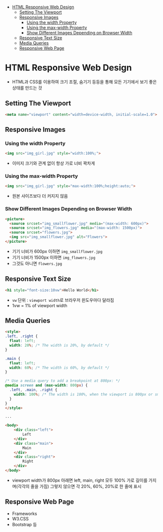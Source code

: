 - [HTML Responsive Web Design](#html-responsive-web-design)
  * [Setting The Viewport](#setting-the-viewport)
  * [Responsive Images](#responsive-images)
    + [Using the width Property](#using-the-width-property)
    + [Using the max-width Property](#using-the-max-width-property)
    + [Show Different Images Depending on Browser Width](#show-different-images-depending-on-browser-width)
  * [Responsive Text Size](#responsive-text-size)
  * [Media Queries](#media-queries)
  * [Responsive Web Page](#responsive-web-page)

# HTML Responsive Web Design

- HTML과 CSS를 이용하여 크기 조절, 숨기기 등등을 통해 모든 기기에서 보기 좋은 상태를 만드는 것

## Setting The Viewport

```html
<meta name="viewport" content="width=device-width, initial-scale=1.0">
```

## Responsive Images

### Using the width Property

```html
<img src="img_girl.jpg" style="width:100%;">
```

- 이미지 크기와 관계 없이 항상 가로 너비 꽉차게

### Using the max-width Property

```html
<img src="img_girl.jpg" style="max-width:100%;height:auto;">
```

- 원본 사이즈보다 더 커지지 않음

### Show Different Images Depending on Browser Width

```html
<picture>
  <source srcset="img_smallflower.jpg" media="(max-width: 600px)">
  <source srcset="img_flowers.jpg" media="(max-width: 1500px)">
  <source srcset="flowers.jpg">
  <img src="img_smallflower.jpg" alt="Flowers">
</picture>
```

- 기기 너비가 600px 이하면 `img_smallflower.jpg`
- 기기 너비가 1500px 이하면 `img_flowers.jpg`
- 그것도 아니면 `flowers.jpg`

## Responsive Text Size

```html
<h1 style="font-size:10vw">Hello World</h1>
```

- `vw` 단위 : `viewport width`로 브라우저 윈도우마다 달라짐
- 1vw = 1% of viewport width

## Media Queries

```html
<style>
.left, .right {
  float: left;
  width: 20%; /* The width is 20%, by default */
}

.main {
  float: left;
  width: 60%; /* The width is 60%, by default */
}

/* Use a media query to add a breakpoint at 800px: */
@media screen and (max-width: 800px) {
  .left, .main, .right {
    width: 100%; /* The width is 100%, when the viewport is 800px or smaller */
  }
}
</style>

...

<body>
    <div class="left">
        Left
    </div>
    <div class="main">
        Main
    </div>
    <div class="right">
        Right
    </div>
</body>
```

- viewport width가 800px 아래면 left, main, right 모두 100% 가로 길이를 가지며(각각의 줄을 가짐) 그렇지 않으면 각 20%, 60%, 20%로 한 줄에 표시

## Responsive Web Page

- Frameworks
- W3.CSS
- Bootstrap 등

